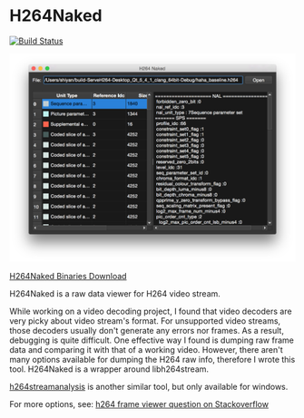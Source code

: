 # H264Naked

[![Build Status](https://travis-ci.org/shi-yan/H264Naked.svg?branch=master)](https://travis-ci.org/shi-yan/H264Naked)

![screenshot](H264Naked_screenshot.png)

[H264Naked Binaries Download](https://github.com/shi-yan/H264Naked/releases "Download H264Naked binaries")

H264Naked is a raw data viewer for H264 video stream.

While working on a video decoding project, I found that video decoders are very picky about video stream's format. For unsupported video streams, those decoders usually don't generate any errors nor frames. As a result, debugging is quite difficult. One effective way I found is dumping raw frame data and comparing it with that of a working video. However, there aren't many options available for dumping the H264 raw info, therefore I wrote this tool. H264Naked is a wrapper around libh264stream.

[h264streamanalysis](http://sourceforge.net/projects/h264streamanalysis) is another similar tool, but only available for windows.

For more options, see:
[h264 frame viewer question on Stackoverflow](http://stackoverflow.com/questions/6014904/h264-frame-viewer)
